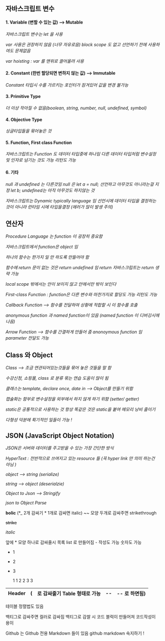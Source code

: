 ## 자바스크립트 변수

#### 1. Variable (변할 수 있는 값) --> Mutable

_자바스크립트 변수는 let 을 사용_

_var 사용은 권장하지 않음 (너무 자유로음) block scope 도 없고 선언하기 전에 사용하여도 문제없음_

_var hoisting : var 를 맨위로 끌어올려 사용_

#### 2. Constant (한번 할당되면 변하지 않는 값) --> Immutable

_Constant 타입시 수를 가르키는 포인터가 잠겨있어 값을 변경 불가능_

#### 3. Primitive Type

_더 이상 작아질 수 없음(boolean, string, number, null, undefined, symbol)_

#### 4. Objective Type

_싱글타입들을 묶어놓은 것_

#### 5. Function, First class Function

_자바스크립트는 Function 도 데이터 타입중에 하나임 다른 데이터 타입처럼 변수설정 및 인자로 넘기는 것도 가능 리턴도 가능_

#### 6. 기타

_null 과 undefined 는 다른것임 null 은 let a = null; 선언하고 아무것도 아니라는걸 지정 let b; undefined는 아직 아무것도 하지않는 것_

_자바스크립트는 Dynamic typically language 임 선언시에 데이터 타입을 결정하는 것이 아니라 런타임 시에 타입을결정 (에러가 많이 발생 주의)_

## 연산자

_Procedure Language 는 function 이 굉장히 중요함_

_자바스크립트에서 function은 object 임_

_하나의 함수는 한가지 일 만 하도록 만들어야 함_

_함수에 return 문이 없는 것은 return undefined 임 return 자바스크립트는 return 생략 가능_

_local scope 밖에서는 안이 보이지 않고 안에서만 밖이 보인다_

_First-class Function : function은 다른 변수와 마찬가지로 할당도 가능 리턴도 가능_

_Callback Function --> 함수를 전달하여 상황에 적합할 시 이 함수를 호출_

_anonymous function 과 named function이 있음 (named function 이 디버깅시에 나음)_

_Arrow Function --> 함수를 간결하게 만들어 줌 anonoymous function 임 parameter 전달도 가능_

## Class 와 Object

_Class --> 조금 연관되어있는것들을 묶어 놓은 것들을 말 함_

_수강신청, 쇼핑몰, class 로 분류 묶는 연습 도움이 많이 됨_

_클래스는 template, declare once, date in --> Object를 만들기 위함_

_캡슐화는 함부로 변수설정을 외부에서 하지 않게 하기 위함 (setter/ getter)_

_static은 공통적으로 사용하는 것 항상 똑같은 것은 static을 붙여 메모리 낭비 줄이기_

_다형성 덕분에 획기적인 일들이 가능 !_

## JSON (JavaScript Object Notation)

_JSON은 서버와 데이터를 주고받을 수 있는 가장 간단한 방식_

_HyperText : 전반적으로 쓰여지고 있는 resource 들 (꼭 hyper link 만 의미 하는건 아님 )_

_object --> string (serialize)_

_string --> object (deserialzie)_

_Object to Json --> Stringify_

_json to Object Parse_

**bolic** (\*\_ 2개 감싸기 \* 1개로 감싸면 italic)
~~ 모양 두개로 감싸주면 strikethrough

~~strike~~

_italic_

앞에 \* 모양 하나로 감싸줄시 목록 list 로 만들어짐 - 작성도 가능 숫자도 가능

- 1
- 2
- 3

  1 1
  2 2
  3 3

| Header | (   | 로 감싸줄기 Table 형태로 가능 | --  | -- 로 하면됨) |
| ------ | --- | ----------------------------- | --- | ------------- |

테이블 정렬법도 있음

백티그로 감싸주면 컬러로 감싸짐
백티그로 감쌀 시 코드 블럭이 만들어져 코드작성이 용이

Github 는 Github 전용 Markdown 들이 있음 github markdown 숙지하기 !
